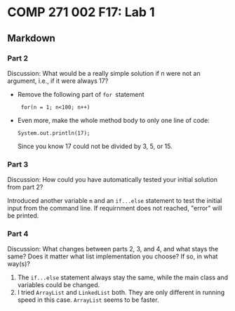 # COMP 271 002 F17: Lab 1
## Markdown
### Part 2
Discussion: What would be a really simple solution if n were not an argument, i.e., if it were always 17?

* Remove the following part of ```for ```statement

  ``` for(n = 1; n<100; n++)```

* Even more, make the whole method body to only one line of code:

  ```System.out.println(17);```

  Since you know 17 could not be divided by 3, 5, or 15.

### Part 3
Discussion: How could you have automatically tested your initial solution from part 2?

Introduced another variable ```m``` and an ```if...else``` statement to test the initial input from the command line. If requirnment does not reached, "error" will be printed.

### Part 4
Discussion: What changes between parts 2, 3, and 4, and what stays the same? Does it matter what list implementation you choose? If so, in what way(s)?

1. The ```if...else``` statement always stay the same, while the main class and variables could be changed.
2. I tried ```ArrayList``` and ```LinkedList``` both. They are only different in running speed in this case. ```ArrayList``` seems to be faster. 